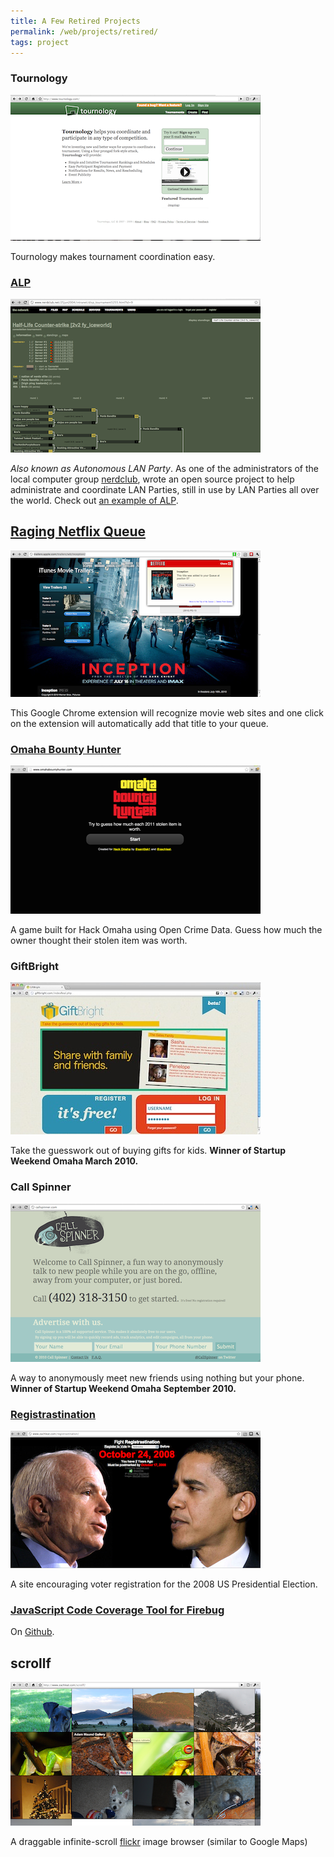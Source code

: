 ```yaml
---
title: A Few Retired Projects
permalink: /web/projects/retired/
tags: project
---
```


### Tournology
![Screenshot of tournology.com](/web/wp-content/uploads/2009/12/Screen-shot-2009-12-30-at-11.29.15-PM.png "Tournology")

Tournology makes tournament coordination easy.

### [ALP][alp]
[![](/web/wp-content/uploads/2009/12/Screen-shot-2011-01-15-at-10.53.41-AM.png "Example of Autonomous LAN Party")][alp]

[alp]: http://sourceforge.net/projects/alp/

 _Also known as Autonomous LAN Party_. As one of the administrators of the local computer group [nerdclub](http://www.nerdclub.net/), wrote an open source project to help administrate and coordinate LAN Parties, still in use by LAN Parties all over the world. Check out [an example of ALP](http://www.nerdclub.net/25jun2004/intranet/tournaments.html).

## [Raging Netflix Queue][rnq]
[![](/web/wp-content/uploads/2009/12/Screen-shot-2011-02-21-at-11.21.43-AM.png "Raging Netflix Queue")][rnq]

[rnq]: /web/raging-netflix-queue/

This Google Chrome extension will recognize movie web sites and one click on the extension will automatically add that title to your queue.

### [Omaha Bounty Hunter](http://obh.herokuapp.com/)

[![A game built using open crime data](/web/wp-content/uploads/2009/12/omahabountyhunter.png)](http://obh.herokuapp.com/)

A game built for Hack Omaha using Open Crime Data. Guess how much the owner thought their stolen item was worth.

### GiftBright
![A service to take the guesswork out of buying gifts for kids.](/web/wp-content/uploads/2009/12/Screen-shot-2010-05-31-at-2.42.03-PM-Thumbnail.jpg "GiftBright")

 Take the guesswork out of buying gifts for kids. **Winner of Startup Weekend Omaha March 2010.**

### Call Spinner
![A way to anonymously meet new friends using nothing but your phone.](/web/wp-content/uploads/2009/12/callspinner.png "callspinner")

 A way to anonymously meet new friends using nothing but your phone. **Winner of Startup Weekend Omaha September 2010.**

### [Registrastination][reg]
[![](/web/wp-content/uploads/2009/12/Screen-shot-2011-01-15-at-6.25.27-PM.png "John McCain vs Barack Obama in Registrastination")][reg]

[reg]: /registrastination/

A site encouraging voter registration for the 2008 US Presidential Election.

### [JavaScript Code Coverage Tool for Firebug](/web/javascript-code-coverage-tool-for-firebug/)

 On [Github](http://github.com/zachleat/Firebug-Code-Coverage).

## scrollf
![Screenshot of Scrollf](/web/wp-content/uploads/2009/12/Screen-shot-2009-12-30-at-11.49.30-PM.png "Scrollf")

A draggable  infinite-scroll [flickr](http://www.flickr.com/) image browser (similar to Google Maps)
